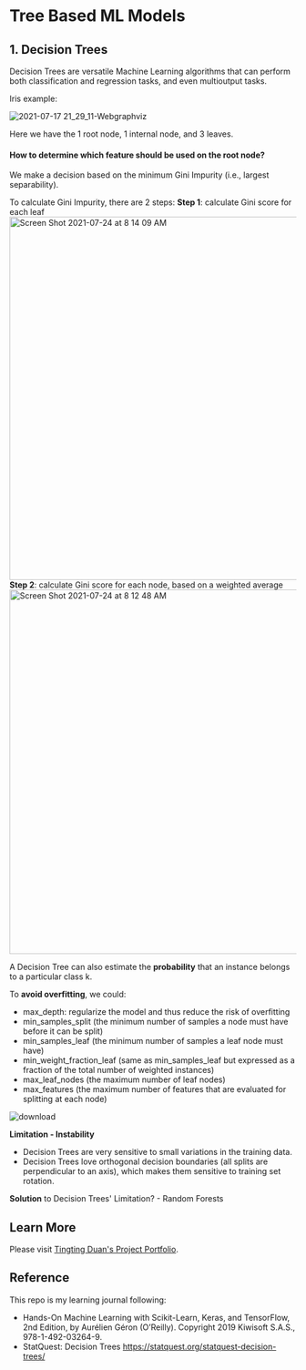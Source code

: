 # Tree Based ML Models

## 1. Decision Trees
Decision Trees are versatile Machine Learning algorithms that can perform both classification and regression tasks, and even multioutput tasks.

Iris example: 

![2021-07-17 21_29_11-Webgraphviz](https://user-images.githubusercontent.com/44503223/126053785-dc0098ee-7767-43fc-8c83-929c7807f668.png)

Here we have the 1 root node, 1 internal node, and 3 leaves. 

#### How to determine which feature should be used on the root node?
We make a decision based on the minimum Gini Impurity (i.e., largest separability).

To calculate Gini Impurity, there are 2 steps:
**Step 1**: calculate Gini score for each leaf
<img width="638" alt="Screen Shot 2021-07-24 at 8 14 09 AM" src="https://user-images.githubusercontent.com/44503223/126869547-85d58b92-a273-4350-a9b7-3e8afc8dd331.png">
**Step 2**: calculate Gini score for each node, based on a weighted average
<img width="640" alt="Screen Shot 2021-07-24 at 8 12 48 AM" src="https://user-images.githubusercontent.com/44503223/126869576-224a3678-add8-42f1-b312-c7f62d5f04d5.png">

A Decision Tree can also estimate the **probability** that an instance belongs to a particular class k. 

To **avoid overfitting**, we could:
- max_depth: regularize the model and thus reduce the risk of overfitting
- min_samples_split (the minimum number of samples a node must have before it can be split)
- min_samples_leaf (the minimum number of samples a leaf node must have)
- min_weight_fraction_leaf (same as min_samples_leaf but expressed as a fraction of the total number of weighted instances)
- max_leaf_nodes (the maximum number of leaf nodes)
- max_features (the maximum number of features that are evaluated for splitting at each node)

![download](https://user-images.githubusercontent.com/44503223/126869101-2502362d-8934-4eee-b9ac-93a29b66b27e.png)

**Limitation - Instability**
- Decision Trees are very sensitive to small variations in the training data.
- Decision Trees love orthogonal decision boundaries (all splits are perpendicular to an axis), which makes them sensitive to training set rotation.

**Solution** to Decision Trees' Limitation? - Random Forests

## Learn More

Please visit [Tingting Duan's Project Portfolio](https://tingting0618.github.io).

## Reference

This repo is my learning journal following:
- Hands-On Machine Learning with Scikit-Learn, Keras, and TensorFlow, 2nd Edition, by Aurélien Géron (O’Reilly). Copyright 2019 Kiwisoft S.A.S., 978-1-492-03264-9.
- StatQuest: Decision Trees https://statquest.org/statquest-decision-trees/
